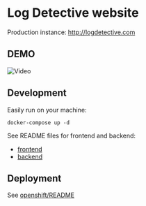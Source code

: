 # Log Detective website

Production instance: http://logdetective.com

## DEMO

![Video](./frontend/public/img/log_detective_demo.gif)

## Development

Easily run on your machine:

```
docker-compose up -d
```

See README files for frontend and backend:

- [frontend](frontend/README.md)
- [backend](backend/README.md)

## Deployment

See [openshift/README](openshift/README.md)
